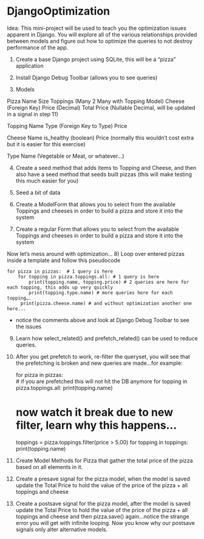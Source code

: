 # DjangoOptimization
Idea: This mini-project will be used to teach you the optimization issues apparent in Django. You will explore all of the various relationships provided between models and figure out how to optimize the queries to not destroy performance of the app.

1) Create a base Django project using SQLite, this will be a “pizza” application

2) Install Django Debug Toolbar (allows you to see queries)

3) Models

Pizza
Name
Size
Toppings (Many 2 Many with Topping Model)
Cheese (Foreign Key)
Price (Decimal)
Total Price (Nullable Decimal, will be updated in a signal in step 11)

Topping
Name
Type (Foreign Key to Type)
Price

Cheese
Name
is_healthy (boolean)
Price (normally this wouldn’t cost extra but it is easier for this exercise)

Type
Name (Vegetable or Meat, or whatever...)

4) Create a seed method that adds items to Topping and Cheese, and then also have a seed method that seeds built pizzas (this will make testing this much easier for you)

5) Seed a bit of data

6) Create a ModelForm that allows you to select from the available Toppings and cheeses in order to build a pizza and store it into the system

7)  Create a regular Form that allows you to select from the available Toppings and cheeses in order to build a pizza and store it into the system

Now let’s mess around with optimization…
8) Loop over entered pizzas inside a template and follow this pseudocode

    for pizza in pizzas:  # 1 query is here
        for topping in pizza.toppings.all: # 1 query is here
            print(topping.name, topping.price) # 2 queries are here for each topping, this adds up very quickly
            print(topping.type.name) # more queries here for each topping….
         print(pizza.cheese.name) # and without optimization another one here...

- notice the comments above and look at Django Debug Toolbar to see the issues

9) Learn how select_related() and prefetch_related() can be used to reduce queries.

10) After you get prefetch to work, re-filter the queryset, you will see that the prefetching is broken and new queries are made...for example:

    for pizza in pizzas:  
        # if you are prefetched this will not hit the DB anymore
        for topping in pizza.toppings.all:
             print(topping.name)

    # now watch it break due to new filter, learn why this happens...
    toppings =  pizza.toppings.filter(price > 5.00)
    for topping in toppings:
         print(topping.name)
   

10) Create Model Methods for Pizza that gather the total price of the pizza based on all elements in it.

11) Create a presave signal for the pizza model, when the model is saved update the Total Price to hold the value of the price of the pizza + all toppings and cheese

12) Create a postsave signal for the pizza model, after the model is saved update the Total Price to hold the value of the price of the pizza + all toppings and cheese and then pizza.save() again…notice the strange error you will get with infinite looping. Now you know why our postsave signals only alter alternative models.
